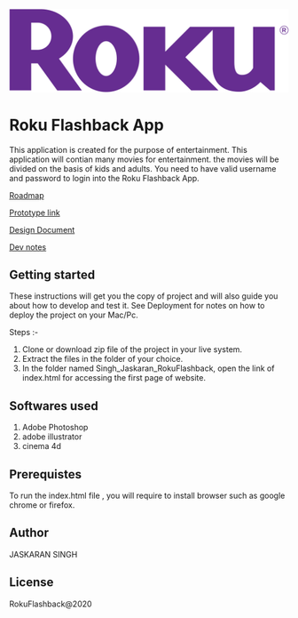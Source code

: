 
![dashboard !](images/roku-logo.png "the shelf")
# Roku Flashback App
This application is created for the purpose of entertainment. This application will contian many movies for entertainment. the movies will be divided on the basis of kids and adults. You need to have valid username and password to login into the Roku Flashback App. 

[Roadmap](https://docs.google.com/document/d/1fHrjBbeOdNUiYhuMZpYqDD9ITfceWGCBDr_OIR5oLxY/edit?usp=sharing)

[Prototype link](https://xd.adobe.com/view/29c3cf8b-3130-4575-89bb-2a698520414b-7c90/)

[Design Document](https://docs.google.com/document/d/18HhZ36yt6tnIFknxk1RQwJv1sfM8i512CRBtxzxjpjM/edit?usp=sharing)

[Dev notes](https://docs.google.com/document/d/15ixUDasD2NHqDtupA5ocH1_TSlhq5wtd0g7GjJ_Vgpk/edit?usp=sharing)
## Getting started
These instructions will get you the copy of project and will also guide you about how to develop and test it. See Deployment for notes on how to deploy the project on your Mac/Pc.

Steps :-
1. Clone or download zip file of the project in your live system.
2. Extract the files in the folder of your choice.
3. In the folder named Singh_Jaskaran_RokuFlashback, open the link of index.html for accessing the first page of website.

## Softwares used
1. Adobe Photoshop
2. adobe illustrator
3. cinema 4d

## Prerequistes
To run the index.html file , you will require to install browser such as google chrome or firefox.

## Author
JASKARAN SINGH

## License
RokuFlashback@2020

